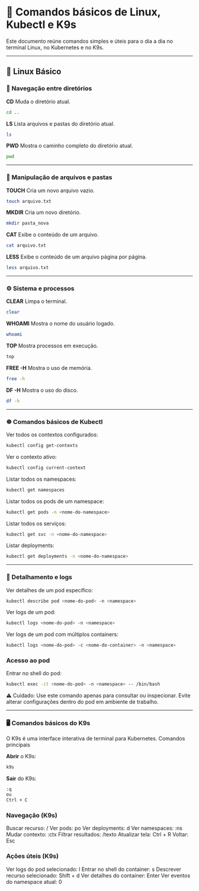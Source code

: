 # 🐧 Comandos básicos de Linux, Kubectl e K9s

Este documento reúne comandos simples e úteis para o dia a dia no terminal Linux, no Kubernetes e no K9s.  

---

## 🧩 Linux Básico

### 📁 Navegação entre diretórios

**CD** Muda o diretório atual.
```bash
cd ..
```

**LS** Lista arquivos e pastas do diretório atual.
```bash
ls
```

**PWD** Mostra o caminho completo do diretório atual.
```bash
pwd
```

---

### 📂 Manipulação de arquivos e pastas

**TOUCH** Cria um novo arquivo vazio.
```bash
touch arquivo.txt
```

**MKDIR** Cria um novo diretório.
```bash
mkdir pasta_nova
```

**CAT** Exibe o conteúdo de um arquivo.
```bash
cat arquivo.txt
```

**LESS** Exibe o conteúdo de um arquivo página por página.
```bash
less arquivo.txt
```

---

### ⚙️ Sistema e processos

**CLEAR** Limpa o terminal.
```bash
clear
```

**WHOAMI** Mostra o nome do usuário logado.
```bash
whoami
```

**TOP** Mostra processos em execução.
```bash
top
```

**FREE -H** Mostra o uso de memória.
```bash
free -h
```

**DF -H** Mostra o uso do disco.
```bash
df -h
```

---

### ☸️ Comandos básicos de Kubectl

Ver todos os contextos configurados:
```bash
kubectl config get-contexts
```

Ver o contexto ativo:
```bash
kubectl config current-context
```

Listar todos os namespaces:
```bash
kubectl get namespaces
```

Listar todos os pods de um namespace:
```bash
kubectl get pods -n <nome-do-namespace>
```

Listar todos os serviços:
```bash
kubectl get svc -n <nome-do-namespace>
```

Listar deployments:
```bash
kubectl get deployments -n <nome-do-namespace>
```

---

### 🧠 Detalhamento e logs

Ver detalhes de um pod específico:
```bash
kubectl describe pod <nome-do-pod> -n <namespace>
```

Ver logs de um pod:
```bash
kubectl logs <nome-do-pod> -n <namespace>
```

Ver logs de um pod com múltiplos containers:
```bash
kubectl logs <nome-do-pod> -c <nome-do-container> -n <namespace>
```

### Acesso ao pod

Entrar no shell do pod:
```bash
kubectl exec -it <nome-do-pod> -n <namespace> -- /bin/bash
```

⚠️ Cuidado: Use este comando apenas para consultar ou inspecionar.
Evite alterar configurações dentro do pod em ambiente de trabalho.

---

### 🖥️ Comandos básicos do K9s

O K9s é uma interface interativa de terminal para Kubernetes.
Comandos principais

**Abrir** o K9s:
```bash
k9s
```

**Sair** do K9s:
```bash
:q
ou
Ctrl + C
```

### Navegação (K9s)

Buscar recurso:	/
Ver pods:	po
Ver deployments:	d
Ver namespaces:	:ns
Mudar contexto:	:ctx
Filtrar resultados:	/texto
Atualizar tela:	Ctrl + R
Voltar:	Esc

### Ações úteis (K9s)

Ver logs do pod selecionado:	l
Entrar no shell do container:	s
Descrever recurso selecionado:	Shift + d
Ver detalhes do container:	Enter
Ver eventos do namespace atual:	0

